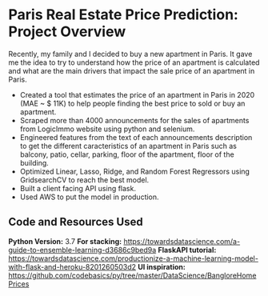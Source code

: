 # Paris Real Estate Price Prediction: Project Overview
Recently, my family and I decided to buy a new apartment in Paris. It gave me the idea to try to understand how the price of an apartment is calculated and what are the main drivers that impact the sale price of an apartment in Paris.

* Created a tool that estimates the price of an apartment in Paris in 2020 (MAE ~ $ 11K) to help people finding the best price to sold or buy an apartment.
*   Scraped more than 4000 announcements for the sales of apartments from LogicImmo website using python and selenium.
*   Engineered features from the text of each announcements description to get the different caracteristics of an apartment in Paris such as balcony, patio, cellar, parking, floor of the apartment, floor of the building.
*   Optimized Linear, Lasso, Ridge, and Random Forest Regressors using GridsearchCV to reach the best model.
*   Built a client facing API using flask.
*   Used AWS to put the model in production.

## Code and Resources Used

**Python Version:** 3.7
**For stacking:** https://towardsdatascience.com/a-guide-to-ensemble-learning-d3686c9bed9a
**FlaskAPI tutorial:** https://towardsdatascience.com/productionize-a-machine-learning-model-with-flask-and-heroku-8201260503d2
**UI inspiration:** https://github.com/codebasics/py/tree/master/DataScience/BangloreHomePrices
